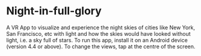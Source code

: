 # Night-in-full-glory
 A VR App to visualize and experience the night skies of cities like New York, San Francisco, etc with light and how the skies would have looked without light, i.e. a sky full of stars.
 To run this app, install it on an Android device (version 4.4 or above). To change the views, tap at the centre of the screen. 
